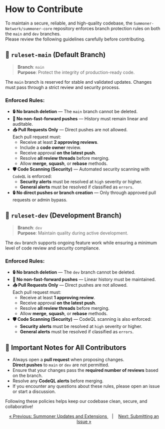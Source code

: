 # How to Contribute

To maintain a secure, reliable, and high-quality codebase, the `Summoner-Network/summoner-core` repository enforces branch protection rules on both the `main` and `dev` branches.  
Please review the following guidelines carefully before contributing.

## 🚩 `ruleset-main` (Default Branch)

> **Branch**: `main`  
> **Purpose**: Protect the integrity of production-ready code.

The `main` branch is reserved for stable and validated updates. Changes must pass through a strict review and security process.

### Enforced Rules:
- **🔒 No branch deletion** — The `main` branch cannot be deleted.
- **🚫 No non-fast-forward pushes** — History must remain linear and auditable.
- **📥 Pull Requests Only** — Direct pushes are not allowed.  
  Each pull request must:
  - Receive at least **2 approving reviews**.
  - Include a **code owner** review.
  - Receive approval **on the latest push**.
  - Resolve **all review threads** before merging.
  - Allow **merge**, **squash**, or **rebase** methods.
- **🛡️ Code Scanning (Security)** — Automated security scanning with `CodeQL` is enforced:
  - **Security alerts** must be resolved at `high` severity or higher.
  - **General alerts** must be resolved if classified as `errors`.
- **🔒 No direct pushes or branch creation** — Only through approved pull requests or admin bypass.


## 🧪 `ruleset-dev` (Development Branch)

> **Branch**: `dev`  
> **Purpose**: Maintain quality during active development.

The `dev` branch supports ongoing feature work while ensuring a minimum level of code review and security compliance.

### Enforced Rules:
- **🔒 No branch deletion** — The `dev` branch cannot be deleted.
- **🚫 No non-fast-forward pushes** — Linear history must be maintained.
- **📥 Pull Requests Only** — Direct pushes are not allowed.  
  Each pull request must:
  - Receive at least **1 approving review**.
  - Receive approval **on the latest push**.
  - Resolve **all review threads** before merging.
  - Allow **merge**, **squash**, or **rebase** methods.
- **🛡️ Code Scanning (Security)** — CodeQL scanning is also enforced:
  - **Security alerts** must be resolved at `high` severity or higher.
  - **General alerts** must be resolved if classified as `errors`.

## 📌 Important Notes for All Contributors

- Always open a **pull request** when proposing changes.  
  **Direct pushes** to `main` or `dev` are not permitted.
- Ensure that your changes pass the **required number of reviews** based on the branch.
- Resolve any **CodeQL alerts** before merging.
- If you encounter any questions about these rules, please open an issue or start a discussion.

Following these policies helps keep our codebase clean, secure, and collaborative!

<p align="center">
  <a href="../infrastructure/summoner_ext.md">&laquo; Previous: Summoner Updates and Extensions </a> &nbsp;&nbsp;&nbsp;|&nbsp;&nbsp;&nbsp; <a href="issues.md">Next: Submitting an Issue &raquo;</a>
</p>